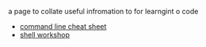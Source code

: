 a page to collate useful infromation to for learngint o code

* [command line cheat sheet](https://www.git-tower.com/blog/command-line-cheat-sheet/)
* [shell workshop](https://www.udacity.com/course/shell-workshop--ud206)
